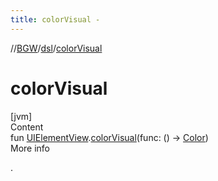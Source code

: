 ```yaml
---
title: colorVisual -
---
```

//[BGW](../../index.md)/[dsl](index.md)/[colorVisual](color-visual.md)



# colorVisual  
[jvm]  
Content  
fun [UIElementView](../tools.aqua.bgw.elements.uielements/-u-i-element-view/index.md).[colorVisual](color-visual.md)(func: () -> [Color](https://docs.oracle.com/javase/8/docs/api/java/awt/Color.html))  
More info  


.

  



